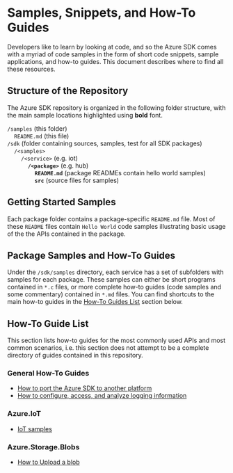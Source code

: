 # Samples, Snippets, and How-To Guides

Developers like to learn by looking at code, and so the Azure SDK comes with a myriad of code samples in the form of short code snippets, sample applications, and how-to guides. This document describes where to find all these resources.

## Structure of the Repository

The Azure SDK repository is organized in the following folder structure, with the main sample locations highlighted using **bold** font.

`/samples` (this folder)<br>
&nbsp;&nbsp;&nbsp;&nbsp;`README.md` (this file)<br>
`/sdk` (folder containing sources, samples, test for all SDK packages)<br>
&nbsp;&nbsp;&nbsp;&nbsp;`/<samples>`<br>
&nbsp;&nbsp;&nbsp;&nbsp;&nbsp;&nbsp;&nbsp;&nbsp;`/<service>` (e.g. iot)<br>
&nbsp;&nbsp;&nbsp;&nbsp;&nbsp;&nbsp;&nbsp;&nbsp;&nbsp;&nbsp;&nbsp;&nbsp;**`/<package>`** (e.g. hub)<br>
&nbsp;&nbsp;&nbsp;&nbsp;&nbsp;&nbsp;&nbsp;&nbsp;&nbsp;&nbsp;&nbsp;&nbsp;&nbsp;&nbsp;&nbsp;&nbsp;**`README.md`** (package READMEs contain hello world samples)<br>
&nbsp;&nbsp;&nbsp;&nbsp;&nbsp;&nbsp;&nbsp;&nbsp;&nbsp;&nbsp;&nbsp;&nbsp;&nbsp;&nbsp;&nbsp;&nbsp;**`src`** (source files for samples)<br>

## Getting Started Samples

Each package folder contains a package-specific `README.md` file. Most of these `README` files contain `Hello World` code samples illustrating basic usage of the the APIs contained in the package.

## Package Samples and How-To Guides

Under the `/sdk/samples` directory, each service has a set of subfolders with samples for each package. These samples can either be short programs contained in `*.c` files, or more complete how-to guides (code samples and some commentary) contained in `*.md` files. You can find shortcuts to the main how-to guides in the [How-To Guides List](#how-to-guide-list) section below.

## How-To Guide List

This section lists how-to guides for the most commonly used APIs and most common scenarios, i.e. this section does not attempt to be a complete directory of guides contained in this repository.

### General How-To Guides

- [How to port the Azure SDK to another platform](https://github.com/Azure/azure-sdk-for-c/tree/main/sdk/docs/core#porting-the-azure-sdk-to-another-platform)
- [How to configure, access, and analyze logging information](https://github.com/Azure/azure-sdk-for-c/tree/main/sdk/docs/core#logging-sdk-operations)

### Azure.IoT

- [IoT samples](https://github.com/Azure/azure-sdk-for-c/blob/main/sdk/samples/iot/README.md)


### Azure.Storage.Blobs

- [How to Upload a blob](https://github.com/Azure/azure-sdk-for-c/tree/main/sdk/samples/storage/blobs)
